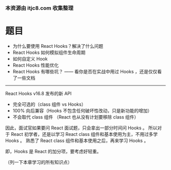 ### 本资源由 itjc8.com 收集整理
# 题目

- 为什么要使用 React Hooks？解决了什么问题
- React Hooks 如何模拟组件生命周期
- 如何自定义 Hook
- React Hooks 性能优化
- React Hooks 有哪些坑？ —— 看你是否在实战中用过 Hooks ，还是仅仅看了一些文档

------

React Hooks v16.8 发布的新 API

- 完全可选的（class 组件 vs Hooks）
- 100% 向后兼容（Hooks 不包含任何破坏性改动，只是新功能的增加）
- 不会取代 class 组件 （React 也从没有计划要移除 class 组件）

因此，面试官如果要问 React 面试题，只会拿出一部分时间问 Hooks 。
所以对于 React 初学者，还是以学习 React class 组件和基本使用为主，不用过多学 Hooks 。
熟悉了 React class 组件和基本使用之后，再来学习 Hooks 。

即，Hooks 是 React 的加分项，要考虑好轻重。

（列一下本章学习的所有知识点）
